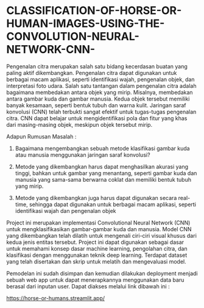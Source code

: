 # CLASSIFICATION-OF-HORSE-OR-HUMAN-IMAGES-USING-THE-CONVOLUTION-NEURAL-NETWORK-CNN-

Pengenalan citra merupakan salah satu bidang kecerdasan buatan yang paling aktif dikembangkan. Pengenalan citra dapat digunakan untuk berbagai macam aplikasi, seperti identifikasi wajah, pengenalan objek, dan interpretasi foto udara.
Salah satu tantangan dalam pengenalan citra adalah bagaimana membedakan antara objek yang mirip. Misalnya, membedakan antara gambar kuda dan gambar manusia. Kedua objek tersebut memiliki banyak kesamaan, seperti bentuk tubuh dan warna kulit.
Jaringan saraf konvolusi (CNN) telah terbukti sangat efektif untuk tugas-tugas pengenalan citra. CNN dapat belajar untuk mengidentifikasi pola dan fitur yang khas dari masing-masing objek, meskipun objek tersebut mirip.


Adapun Rumusan Masalah :
1. Bagaimana mengembangkan sebuah metode klasifikasi gambar kuda atau manusia menggunakan jaringan saraf konvolusi?

2. Metode yang dikembangkan harus dapat menghasilkan akurasi yang tinggi, bahkan untuk gambar yang menantang, seperti gambar kuda dan manusia yang sama-sama berwarna coklat dan memiliki bentuk tubuh yang mirip.

3. Metode yang dikembangkan juga harus dapat digunakan secara real-time, sehingga dapat digunakan untuk berbagai macam aplikasi, seperti identifikasi wajah dan pengenalan objek

Project ini merupakan implementasi Convolutional Neural Network (CNN) untuk mengklasifikasikan gambar-gambar kuda dan manusia. Model CNN yang dikembangkan telah dilatih untuk mengenali ciri-ciri visual khusus dari kedua jenis entitas tersebut. Project ini dapat digunakan sebagai dasar untuk memahami konsep dasar machine learning, pengolahan citra, dan klasifikasi dengan menggunakan teknik deep learning. Terdapat dataset yang telah disertakan dan skrip untuk melatih dan mengevaluasi model.

Pemodelan ini sudah disimpan dan kemudian dilakukan deployment menjadi sebuah web app untuk dapat menerapkannya menggunakan data baru berasal dari inputan user. Dapat diakses melalui link dibawah ini :

https://horse-or-humans.streamlit.app/

